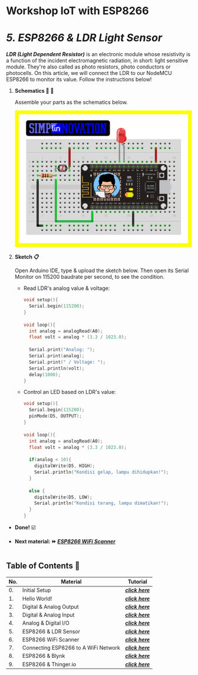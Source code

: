 # **Workshop IoT with ESP8266**

# *__5. ESP8266 & LDR Light Sensor__*

_**LDR (Light Dependent Resistor)**_ is an electronic module whose resistivity is a function of the incident electromagnetic radiation, in short: light sensitive module. They're also called as photo resistors, photo conductors or photocells. On this article, we will connect the LDR to our NodeMCU ESP8266 to monitor its value. Follow the instructions below!

  1. **Schematics :wrench: :hammer:**
      
      Assemble your parts as the schematics below.
      
      ![ESP8266 LDR](https://raw.githubusercontent.com/LintangWisesa/LSTP-Workshop-IoT-ESP8266/master/5_ESP8266_LDR/ESP8266_LDR.png)

  2. **Sketch :clipboard:**
      
      Open Arduino IDE, type & upload the sketch below. Then open its Serial Monitor on 115200 baudrate per second, to see the condition.

        - Read LDR's analog value & voltage:

          ```c++
          void setup(){
            Serial.begin(115200);
          }

          void loop(){
            int analog = analogRead(A0);
            float volt = analog * (3.3 / 1023.0);

            Serial.print("Analog: ");
            Serial.print(analog);
            Serial.print(" / Voltage: ");
            Serial.println(volt);
            delay(1000);  
          }
          ```

        - Control an LED based on LDR's value:

          ```c++
          void setup(){
            Serial.begin(115200);
            pinMode(D5, OUTPUT);
          }

          void loop(){
            int analog = analogRead(A0);
            float volt = analog * (3.3 / 1023.0);

            if(analog < 10){
              digitalWrite(D5, HIGH);
              Serial.println("Kondisi gelap, lampu dihidupkan!");
            }

            else {
              digitalWrite(D5, LOW);
              Serial.println("Kondisi terang, lampu dimatikan!");
            }  
          }
          ```

  - __Done!__ :ballot_box_with_check:

  - __Next material: :fast_forward: *[ESP8266 WiFi Scanner](https://github.com/LintangWisesa/LSTP-Workshop-IoT-ESP8266/tree/master/6_ESP8266_WiFi_Scanner)*__ 

#

## **Table of Contents :memo:**

  No.|Material|Tutorial
  -----|-----|-----
  0.|Initial Setup|*__[click here](https://github.com/LintangWisesa/LSTP-Workshop-IoT-ESP8266/tree/master/0_Setup)__*
  1.|Hello World!|_**[click here](https://github.com/LintangWisesa/LSTP-Workshop-IoT-ESP8266/tree/master/1_Hello_World)**_
  2.|Digital & Analog Output|_**[click here](https://github.com/LintangWisesa/LSTP-Workshop-IoT-ESP8266/tree/master/2_Digital_Analog_Output)**_
  3.|Digital & Analog Input|_**[click here](https://github.com/LintangWisesa/LSTP-Workshop-IoT-ESP8266/tree/master/3_Digital_Analog_Input)**_
  4.|Analog & Digital I/O|_**[click here](https://github.com/LintangWisesa/LSTP-Workshop-IoT-ESP8266/tree/master/4_Digital_Analog_Input_Output)**_
  5.|ESP8266 & LDR Sensor|_**[click here](https://github.com/LintangWisesa/LSTP-Workshop-IoT-ESP8266/tree/master/5_ESP8266_LDR)**_
  6.|ESP8266 WiFi Scanner|_**[click here](https://github.com/LintangWisesa/LSTP-Workshop-IoT-ESP8266/tree/master/6_ESP8266_WiFi_Scanner)**_
  7.|Connecting ESP8266 to A WiFi Network|_**[click here](https://github.com/LintangWisesa/LSTP-Workshop-IoT-ESP8266/tree/master/7_Connect_to_A_WiFi)**_
  8.|ESP8266 & Blynk|_**[click here](https://github.com/LintangWisesa/LSTP-Workshop-IoT-ESP8266/tree/master/8_ESP8266_Blynk)**_
  9.|ESP8266 & Thinger.io|_**[click here](https://github.com/LintangWisesa/LSTP-Workshop-IoT-ESP8266/tree/master/9_ESP8266_Thinger)**_

#
